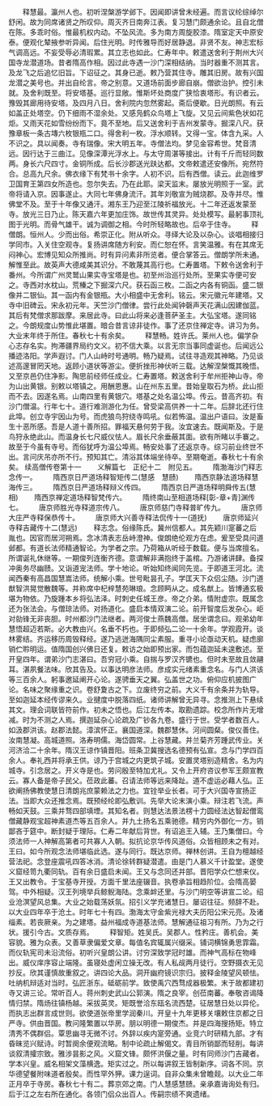 <!-- { "loadSidebar": true } -->
　　释慧最。瀛州人也。初听涅槃游学邺下。因闻即讲曾未经遍。而言议纶综绰尔舒闲。故为同席诸贤之所叹仰。周灭齐日南奔江表。复习慧门颇通余论。且自北僧在陈。多乖时俗。惟最机权内动。不坠风流。多为南方周旋胶漆。隋室定天中原安泰。便观化辇掖参听异闻。后住光明。时传雅导而好居静退。非贤不友。神志宏标气调高远。不妄受辱必清瑕累。其立志也如此。仁寿年中。敕遣送舍利于荆州大兴国寺龙潜道场。昔者隋高作相。因过此寺遇一沙门深相结纳。当时器重不测其言。及龙飞之后追忆旧旨。下诏征之。其身已逝。敕乃营其住寺。雕其旧房。故有兴国龙潜之美号也。并出自纶言。帝之别意。又道场前面步廊自崩。僧欲治护。控引未就。及舍利既至。将安塔基。巡行显敞。惟斯坏处商度广狭恰衷塔形。有识者云。豫毁其廊用待安塔。及四月八日。舍利院内忽然雾起。斋后便歇。日光朗照。有云如盖正处塔空。仍下细雨不湿余处。又感凫鹤众鸟塔上飞旋。又见云间紫色状如花炬。又雨天花如雪纷纷而下。竟不至地。后又送舍利于吉州发蒙寺。掘深八尺。获豫章板一条古塼六枚银瓶二口。得舍利一枚。浮水顺转。又得一宝。体含九采。人不识之。具以闻奏。寺有瑞像。宋大明五年。寺僧法均。梦见金容希世。梵音清远。因行达于三曲江。见像深潭光浮水上。与太守周湛等接出。计有千斤而轻同数两。身长六尺四寸。金铜所成。后长沙郡送光趺达都。文帝敕遣还安像所。宛然符合。总高九尺余。佛衣缘下有梵书十余字。人初不识。后有西僧。读云。此迦维罗卫国育王第四女所造也。忽尔失去。乃在此耶。梁天监末。屡放光明照于一室。武帝将请入京。因事遂止。大同七年佛身流汗。其年刘敬宣为贼烧郡。及寺并尽。惟佛堂不及。至于十年像又通汗。湘东王乃迎至江陵祈福放光。十二年还返发蒙至寺。放光三日乃止。陈天嘉六年更加庄饰。故世传其灵异。处处模写。最躬事顶礼图于光明。而骨气雄干。诚为调御之相。今时所轻略故也。后卒于住寺。
　　释僧朗。恒州人。少而出俗。希崇正化。附从听众。寻绎大论及以杂心。谈唱相接归学同市。入关住空观寺。复扬讲席随方利安。而仁恕在怀。言笑温雅。有在其席无闷神心。宏博见知众所推尚。时有异问素非所览者。便合掌答云。僧朗学所未通。解惟至此。故英声大德咸美其识分。不敢蔑其高行也。仁寿置塔。下敕令送舍利于番州。今所谓广州灵鹫山果实寺宝塔是也。初至州治巡行处所。至果实寺便可安之。寺西对水枕山。荒榛之下掘深六尺。获石函三枚。二函之内各有铜函。盛二银像并二银仙。其一函内有金银瓶。大小相盛中无舍利。铭云。宋元徽元年建塔。又寺中旧碑云。宋永初元年。天竺沙门僧律。尝行此处闻钟磬声天花满山因建伽蓝。其后有梵僧求那跋摩。来居此寺。曰此山将来必逢菩萨圣主。大弘宝塔。遂同铭之。今朗规度山势惟此堪置。暗合昔言谅非徒作。事了还京住禅定寺。讲习为务。大业末年终于所住。春秋七十有余矣。
　　释慧畅。姓许氏。莱州人也。偏学杂心志存名实。拘滞疆界局约文义。初不信大乘。以言无宗当事同虚诞也。后闻远公播迹洛阳。学声遐讨。门人山峙时号通明。畅乃疑焉。试往寻造观其神略。乃见谈述高邃冒罔天地。返顾小道状等游尘。便折挫形神伏听三载。达解涅槃慨其晚悟。又至京邑仍住净影。陶思前经师任成业。仁寿置塔。敕送舍利于牟州拒神山寺。帝为山出黄银。别敕以塔镇之。用酬恩惠。山在州东五里。昔始皇取石为桥。此山拒而不去。因遂名焉。山南四里有黄银穴。塔基之处名温公埠。传云。昔高齐初。有沙门僧温。行年七十。道行难测游化为任。曾受梁高供养一十二年。后辞北还行住此埠。创立寺宇因山为号。而虎狼鸟狩绕寺鸣吼。似若怖温。温出户语曰。汝是畜生十恶所感。吾是人道十善所招。罪福天悬何劳于我。汝宜速去。既闻斯及。于是鸟狩永绝此山。而温身长七尺威仪怯人。眉长尺余垂蔽其面。欲有所睹以手褰之。故至于今虽有寺号。而俗犹呼为温公埠焉。畅安处事了还返京寺。综习前业终世不出。言问庆吊亦所不行。预知其亡。清浴其体端坐待卒。至期奄逝。春秋七十有余矣。
续高僧传卷第十一
　　义解篇七　正纪十二　附见五。
　　隋渤海沙门释志念传一。
　　隋西京日严道场释智矩传二(慧感　慧赜)
　　隋西京静法道场释慧海传三。
　　隋西京日严道场释辩义传四。
　　隋西京日严道场释明舜传五(慧相)
　　隋西京禅定道场释智梵传六。
　　隋终南山至相道场释[彰-章+青]渊传七。
　　唐京师胜光寺释道宗传八。
　　唐京师慈门寺释普旷传九。
　　唐京师大庄严寺释保恭传十。
　　唐京师大兴善寺释法侃传十一(道抚)
　　唐京师延兴寺释吉藏传十二(慧远)
　　释志念。俗缘陈氏。冀州信都人。其先颖川寔蕃之后胤也。因官而居河朔焉。念冰清表志岳峙澄神。俊朗绝伦观方在虑。爰至受具问道邺都。有道长法师精通智论。为学者之宗。乃荷箱从听经于数载。便与当席擅名。所谓诞礼休继等。一期俊列连衡齐德。意谓解非满抱终于盖棺。乃游诸讲肆。备探冲奥务尽幽赜。又诣道宠法师。学十地论。听始知终闻同先览。于即道王河北。流闻西秦有高昌国慧嵩法师。统解小乘。世号毗昙孔子。学匡天下众侣尘随。沙门道猷智洪晃觉散魏等。并称席中杞梓慧苑琳琅。念顾眄从之。成名猷上。皆博通玄极堪为物依。乃旋踵本乡将弘法泽。时刺史任城王彦。帝之介弟。情附虚宗。既属念还为张法会。与僧琼法师。对扬道化。盛启本情双演二论。前开智度后发杂心。岠对勍锋无非丧胆。时州都沙门法继者。两河俊士燕魏高僧。居坐谓念曰。观弟幼年慧悟超迈若斯。必大教由兴。名垂不朽也。于即频弘二论一十余年。学观霞开。谈林雾结。齐运移历周毁释经。遂乃逃迸海隅同尘素服。重寻小论亟动天机。疑虑廓销伫聆明运。值隋国创兴佛日还复。敕访之始即预出家。而包蕴迦延未遑敷述。至开皇四年。谓弟沙门志湛曰。吾穷冠小乘。自揣与罗汉齐镳也。但时未至故且敛翮耳。湛夙餐法味。欣其告及。以事达明彦法师。彦成实元绪素重念名。与门人洪该等三百余人。躬事邀延阐开心论。遂骋垂天之翼。弘盖世之功。俯仰应机披图广论。名味之聚缘重之识。卷舒夐古之下。立废终穷之前。大义千有余条并为轨导。至如迦延本经传谬来久。业揵度中脱落四纸。诸师讲解曾无异寻。念推测上下悬续其文。理会词联皆符前作。初未之悟也。后江左传本。取勘遗踪。校念所作片无增减。时为不测之人焉。撰迦延杂心论疏及广钞各九卷。盛行于世。受学者数百人。如汲郡洪该。赵郡法懿。漳滨怀正。襄国道深。魏郡慧休。河间圆粲。俊仪善住。汝南慧凝。高城道照。洛寿明儒。海岱圆常。上谷慧藏。并兰菊齐芳踵武传业。关河济洽二十余年。隋汉王谅作镇晋阳。班条卫冀搜选名德预有弘宣。念与门学四百余人。奉礼西并将承王供。谅乃于宫城之内更筑子城。安置灵塔别造精舍。名为内城寺。引念居之。开义寺是也。劳问殷至特加尤礼。又令上开府咨议参军王颇宣教云。寡人备是帝子民父。莅政此蕃。召请法师等远来降趾。道不虚运必藉人弘。正欲阐扬佛教使慧日清朗兆庶蒙赖法之力也。宜铨举业长者。可于大兴国寺宣扬正法。当即大众还推念焉。既预经纶即弘敷训。先举大论末演小乘。辩注若飞流。声畅如天鼓。三乘并骛四部填堙。其知名者。则慧达法景法楞十力圆经法达智起僧鸾僧藏静观宝超神素道杰等五百余人。并九土扬名五乘驰德。精穷内外御化一方。销鄙吝于筵中。断封疑于理际。仁寿二年献后背世。有诏追王入辅。王乃集僧曰。今须法师一人神解高第者可共寡人入朝。拟抗论京华传风道俗。众皆相顾未之有对。王曰。如今所观念法师堪临此选。遂与同行。既达京师。禅林创讲。王自为檀越经营法祀。念登座震吼四答冰消。清论徐转群疑潜遣。由是门人慕义千计盈堂。遂使义窟经笥九衢同轨。百有余日盛启未闻。王又与念同还并部。晋阳学众伫想来仪。王又出教令。于宝基寺开授。方面千里法座辍音。执卷承旨相趋阶位。会隋高晏驾。中外相疑。汉王列境举兵鲸鲵海陆。念乘衅还里。与沙门明空等讲宣二论。绍业沧溟望风总集。大业之始载荡妖氛。招引义学充诸慧日。屡诏往征。频辞不赴。以大业四年卒于沧土。时年七十有四。渤海太守金紫光禄大夫历阳公宋元亮。及诸缁素。若丧厥亲。为之建塔。益州福成寺道基法师。慧解通征祖习有所。乃为之行状。援引今古。文质存焉。
　　释智矩。姓吴氏。吴郡人。性矜庄。善机会。美容貌。雅为众表。又善草隶偏爱文章。每值名宾辄属兴缀采。铺词横锦勇思霏霜。而仪轨宪司未沿流俗。初听兴皇朗公讲。讨穷深致学冠时雄。而神气高标在物峰出。威仪庠序容止端隆。虽寝处虚闲立操无改。有人私觇两月徒行。空野摄衣无见抄反。欣其谨慎故重叙之。讲四论大品。洞开幽府镜识宗归。披释金陵望风顿怯。吐纳机辩适对当时。弘匠浙东。砥砺前学。致使禹穴西骛成器极繁。末于故都建初寺又讲三论。常听百人。蒋州刺史武山公郭演。隋之良宰。创莅南蕃。奉敬咨谒降情归禁。隋炀往镇杨越。采拔英灵。矩既誉洽东瓯名流西楚。征居慧日处以异伦。而执志出群言成世则。欲使道张帝里学润秦川。开皇十九年更移关壤敕住京都之日严寺。供由晋国。教问隆繁置以华房。朋以明德一期俊杰。并是四海搜扬矩。特立清秀不偶群侣。覃思幽寻无微不讨。外辞以疾内寔旁通。业竞六时研精九部。才有昏昧览兴赋诗。时暂阕余便观流略。制中论疏止解偈文。青目所销鄙而轻削。每讲谈叙清攉宗致。雅涉昙影之风。义窟文锋。颇怀洪偃之量。时有同师沙门吉藏者。学本兴皇。威名相架文藻横逸。矩实过之。所以每讲叙王皆制新序。词各不同。京华德望餐附味道者殷矣。而性罕外狎。课力逞词。自非众集未曾瞻觌。以大业二年正月卒于寺房。春秋七十有二。葬京郊之南。门人慧感慧赜。亲承嘉诲询处有归。后于江之左右所在通化。各领门侣众出百人。传嗣宗绩不爽遗绪。
